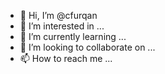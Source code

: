 - 👋 Hi, I’m @cfurqan
- 👀 I’m interested in ...
- 🌱 I’m currently learning ...
- 💞️ I’m looking to collaborate on ...
- 📫 How to reach me ...

<!---
cfurqan/cfurqan is a ✨ special ✨ repository because its `README.md` (this file) appears on your GitHub profile.
You can click the Preview link to take a look at your changes.
--->
